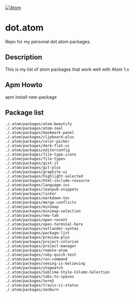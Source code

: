 [![Atom](https://cloud.githubusercontent.com/assets/72919/2874231/3af1db48-d3dd-11e3-98dc-6066f8bc766f.png)](https://atom.io/)

# dot.atom
Repo for my personal dot.atom packages.



## Description

This is my list of atom packages that work well with Atom 1.x

## Apm Howto 

apm install new-package

## Package list
```
./.atom/packages/atom-beautify
./.atom/packages/atom-zeal
./.atom/packages/bookmark-panel
./.atom/packages/clipboard-plus
./.atom/packages/color-picker
./.atom/packages/dark-flat-ui
./.atom/packages/editorconfig
./.atom/packages/file-type-icons
./.atom/packages/file-types
./.atom/packages/gist-it
./.atom/packages/git-plus
./.atom/packages/graphite-ui
./.atom/packages/highlight-selected
./.atom/packages/html-include-resource
./.atom/packages/language-ini
./.atom/packages/leanpub-snippets
./.atom/packages/linter
./.atom/packages/markdown-toc
./.atom/packages/merge-conflicts
./.atom/packages/minimap
./.atom/packages/minimap-selection
./.atom/packages/new-tab
./.atom/packages/open-recent
./.atom/packages/open-terminal-here
./.atom/packages/outlander-syntax
./.atom/packages/package-list
./.atom/packages/preview-plus
./.atom/packages/project-colorize
./.atom/packages/project-manager
./.atom/packages/remote-atom
./.atom/packages/ruby-quick-test
./.atom/packages/run-command
./.atom/packages/seeing-is-believing
./.atom/packages/stopwatch
./.atom/packages/Sublime-Style-Column-Selection
./.atom/packages/tabs-to-spaces
./.atom/packages/term2
./.atom/packages/travis-ci-status
./.atom/packages/zenburn
```
